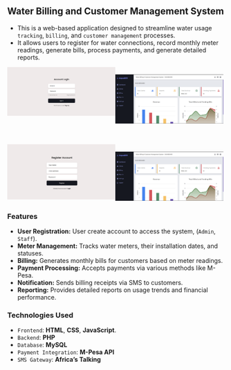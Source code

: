 ## Water Billing and Customer Management System

- This is a web-based application designed to streamline water usage `tracking`, `billing`, and `customer management` processes. 
- It allows users to register for water connections, record monthly meter readings, generate bills, process payments, and generate detailed reports.


<img src="img/login.png" alt="Login form" width="250px" style="float: left">&nbsp;&nbsp;
<img src="img/dashboard.png" alt="Dashboard" width="250px" style="float: rigt">

&nbsp;&nbsp;

<img src="img/register.png" alt="Dashboard" width="250px" style="float: left">&nbsp;&nbsp;
<img src="img/dashboard.png" alt="Dashboard" width="250px" style="float: rigt">

### Features

- **User Registration:** User create account to access the system, (``Admin``, ``Staff``).
- **Meter Management:** Tracks water meters, their installation dates, and statuses.
- **Billing:** Generates monthly bills for customers based on meter readings.
- **Payment Processing:** Accepts payments via various methods like M-Pesa.
- **Notification:** Sends billing receipts via SMS to customers.
- **Reporting:** Provides detailed reports on usage trends and financial performance.


### Technologies Used

- `Frontend`: **HTML**, **CSS**, **JavaScript**.
- `Backend`: **PHP** 
- `Database`: **MySQL**
- `Payment Integration`: **M-Pesa API**
- `SMS Gateway`: **Africa’s Talking**

